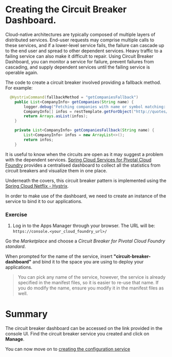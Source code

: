 # Creating the Circuit Breaker Dashboard.

Cloud-native architectures are typically composed of multiple layers of distributed services. End-user requests may comprise multiple calls to these services, and if a lower-level service fails, the failure can cascade up to the end user and spread to other dependent services. Heavy traffic to a failing service can also make it difficult to repair. Using Circuit Breaker Dashboard, you can monitor a service for failure, prevent failures from cascading, and supply dependent services until the failing service is operable again.

The code to create a circuit breaker involved providing a fallback method. For example:

```java
  @HystrixCommand(fallbackMethod = "getCompaniesFallback")
	public List<CompanyInfo> getCompanies(String name) {
		logger.debug("Fetching companies with name or symbol matching: " + name);
		CompanyInfo[] infos = restTemplate.getForObject("http://quotes/company/{name}", CompanyInfo[].class, name);
		return Arrays.asList(infos);
	}

	private List<CompanyInfo> getCompaniesFallback(String name) {
		List<CompanyInfo> infos = new ArrayList<>();
		return infos;
	}
```
It is useful to know when the circuits are open as it may suggest a problem with the dependent services. [Spring Cloud Services for Pivotal Cloud Foundry](https://network.pivotal.io/products/p-spring-cloud-services) provides a centralised dashboard to collect all the statistics from circuit breakers and visualize them in one place.

Underneath the covers, this circuit breaker pattern is implemented using the [Spring Cloud Netflix - Hystrix](http://cloud.spring.io/spring-cloud-netflix/).

In order to make use of the dashboard, we need to create an instance of the service to bind it to our applications.
### Exercise

1. Log in to the Apps Manager through your browser. The URL will be: `https://console.<your_cloud_foundry_url>/`

Go the *Marketplace* and choose a *Circuit Breaker for Pivotal Cloud Foundry standard*.

When prompted for the name of the service, insert **"circuit-breaker-dashboard"** and bind it to the space you are using to deploy your applications.

> You can pick any name of the service, however, the service is already specified in the manifest files, so it is easier to re-use that name. If you do modify the name, ensure you modify it in the manifest files as well.



# Summary

The circuit breaker dashboard can be accessed on the link provided in the console UI. Find the circuit breaker service you created and click on **Manage**.

You can now move on to [creating the configuration service](lab_configserver.md)
